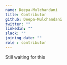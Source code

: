 ```yaml
---
name: Deepa-Mulchandani
title: Contributor
github: Deepa-Mulchandani
twitter: ""
linkedin: ""
slack: ""
joining_date: ""
role : contributor
---
```


Still waiting for this
